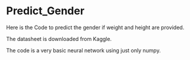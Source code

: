 # Predict_Gender


Here is the Code to predict the gender if weight and height are provided.


The datasheet is downloaded from Kaggle.


The code is a very basic neural network using just only numpy.
